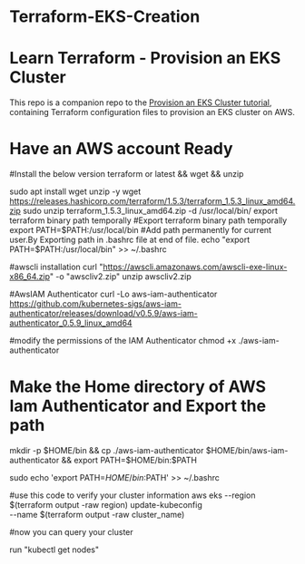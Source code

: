 # Terraform-EKS-Creation
# Learn Terraform - Provision an EKS Cluster

This repo is a companion repo to the [Provision an EKS Cluster tutorial](https://developer.hashicorp.com/terraform/tutorials/kubernetes/eks), containing
Terraform configuration files to provision an EKS cluster on AWS.

# Have an AWS account Ready

#Install the below version terraform or latest && wget && unzip 

sudo apt install wget unzip -y
wget https://releases.hashicorp.com/terraform/1.5.3/terraform_1.5.3_linux_amd64.zip
sudo unzip terraform_1.5.3_linux_amd64.zip -d /usr/local/bin/
export terraform binary path temporally
#Export terraform binary path temporally
export PATH=$PATH:/usr/local/bin
#Add path permanently for current user.By Exporting path in .bashrc file at end of file.
 echo  "export PATH=$PATH:/usr/local/bin" >> ~/.bashrc


#awscli installation
curl "https://awscli.amazonaws.com/awscli-exe-linux-x86_64.zip" -o "awscliv2.zip"
unzip awscliv2.zip

#AwsIAM Authenticator
curl -Lo aws-iam-authenticator https://github.com/kubernetes-sigs/aws-iam-authenticator/releases/download/v0.5.9/aws-iam-authenticator_0.5.9_linux_amd64

#modify the permissions of the IAM Authenticator
chmod +x ./aws-iam-authenticator

# Make the Home directory of AWS Iam Authenticator and Export the path
mkdir -p $HOME/bin && cp ./aws-iam-authenticator $HOME/bin/aws-iam-authenticator && export PATH=$HOME/bin:$PATH

sudo echo 'export PATH=$HOME/bin:$PATH' >> ~/.bashrc

#use this code to verify your cluster information
aws eks --region $(terraform output -raw region) update-kubeconfig \
    --name $(terraform output -raw cluster_name)

#now you can query your cluster

run "kubectl get nodes"
